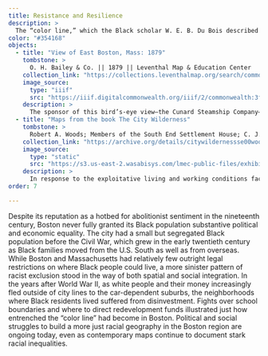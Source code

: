 ```yaml
---
title: Resistance and Resilience
description: >
  The “color line,” which the Black scholar W. E. B. Du Bois described as “the problem of the twentieth century,” was not just a conceptual line between groups of people but very often a cartographic line, a space of both racist confrontation and demands for liberation.
color: "#354168"
objects:
  - title: "View of East Boston, Mass: 1879"
    tombstone: >
      O. H. Bailey & Co. || 1879 || Leventhal Map & Education Center
    collection_link: "https://collections.leventhalmap.org/search/commonwealth:3f4634491"
    image_source: 
      type: "iiif"
      src: "https://iiif.digitalcommonwealth.org/iiif/2/commonwealth:3f463450s"
    description: > 
      The sponsor of this bird’s-eye view—the Cunard Steamship Company—and the emphasis on the docks in the foreground of the map are both reminders of the role that immigration has played in the history of the East Boston neighborhood. At the time this map was published, the list of churches on the right side of the title hinted at the neighborhood’s diversity, with institutions like Congregational and Unitarian meeting houses sharing space with immigrants’ Methodist, Baptist, and Roman Catholic churches. Like much of Boston at this time, Irish Catholic immigrants made up the largest single group of newcomers. In 1920, the United States government would set up an immigration control station on the East Boston waterfront, at a time when racist ideas about different ethnic groups were contributing to tightened restrictions on immigration. Today, East Boston is a thriving center of the city’s Hispanic community.  
  - title: "Maps from the book The City Wilderness"
    tombstone: >
      Robert A. Woods; Members of the South End Settlement House; C. J. Peters & Son; and Houghton, Mifflin, & Co. || 1898 || Boston Public Library
    collection_link: "https://archive.org/details/citywildernessse00wood_0/"
    image_source: 
      type: "static"
      src: "https://s3.us-east-2.wasabisys.com/lmec-public-files/exhibitions/becoming-boston/woods_city_wilderness_race_factors.jpg"
    description: > 
      In response to the exploitative living and working conditions facing many immigrants, reformers in the late nineteenth century founded “settlement houses,” volunteer social service agencies with the goal of improving impoverished urban districts. Settlement workers produced some of the first detailed maps to study socioeconomic and demographic conditions—the most famous of which were the Hull House maps of Chicago. In Boston, the South End House created similar maps documenting multi-ethnic, working-class neighborhoods. These maps of the South End from the 1898 book _The City Wilderness_ show the sorts of urban phenomena that interested the reformers. In the map of “predominant race factors,” they observed how different groups clustered together in blocks, while the map of “industrial character” examined the composition of the labor force. Other maps took stock of building types and social institutions. While the middle-class reformers had many well-intentioned plans to bring resources to these neighborhoods, their exoticizing treatment of an urban “wilderness” often jostled uncomfortably with the efforts of immigrants and laborers to form their own social movements.
order: 7

---
```


Despite its reputation as a hotbed for abolitionist sentiment in the nineteenth century, Boston never fully granted its Black population substantive political and economic equality. The city had a small but segregated Black population before the Civil War, which grew in the early twentieth century as Black families moved from the U.S. South as well as from overseas. While Boston and Massachusetts had relatively few outright legal restrictions on where Black people could live, a more sinister pattern of racist exclusion stood in the way of both spatial and social integration. In the years after World War II, as white people and their money increasingly fled outside of city lines to the car-dependent suburbs, the neighborhoods where Black residents lived suffered from disinvestment. Fights over school boundaries and where to direct redevelopment funds illustrated just how entrenched the “color line” had become in Boston. Political and social struggles to build a more just racial geography in the Boston region are ongoing today, even as contemporary maps continue to document stark racial inequalities.